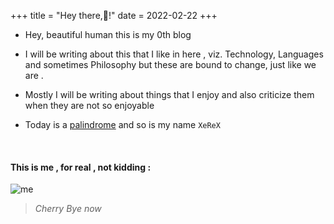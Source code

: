 +++
title = "Hey there,👺!"
date = 2022-02-22
+++

+ Hey, beautiful human this is my 0th blog

- I will be writing about this that I like in here , viz. Technology, Languages and sometimes Philosophy but these are bound to change, just like we are .

- Mostly I will be writing about things that I enjoy and also criticize them when they are not so enjoyable
- Today is a [palindrome](https://en.wikipedia.org/wiki/Palindrome) and so is my name `XeReX`








<br/>

#### This is me , for real , not kidding :

![me](/images/hey.jpg)

> *Cherry Bye now*
